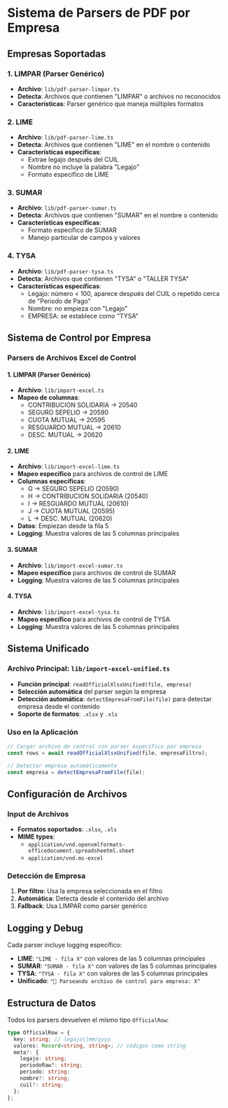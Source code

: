 # Sistema de Parsers de PDF por Empresa

## Empresas Soportadas

### 1. LIMPAR (Parser Genérico)
- **Archivo**: `lib/pdf-parser-limpar.ts`
- **Detecta**: Archivos que contienen "LIMPAR" o archivos no reconocidos
- **Características**: Parser genérico que maneja múltiples formatos

### 2. LIME
- **Archivo**: `lib/pdf-parser-lime.ts`
- **Detecta**: Archivos que contienen "LIME" en el nombre o contenido
- **Características específicas**:
  - Extrae legajo después del CUIL
  - Nombre no incluye la palabra "Legajo"
  - Formato específico de LIME

### 3. SUMAR
- **Archivo**: `lib/pdf-parser-sumar.ts`
- **Detecta**: Archivos que contienen "SUMAR" en el nombre o contenido
- **Características específicas**:
  - Formato específico de SUMAR
  - Manejo particular de campos y valores

### 4. TYSA
- **Archivo**: `lib/pdf-parser-tysa.ts`
- **Detecta**: Archivos que contienen "TYSA" o "TALLER TYSA"
- **Características específicas**:
  - Legajo: número < 100, aparece después del CUIL o repetido cerca de "Periodo de Pago"
  - Nombre: no empieza con "Legajo"
  - EMPRESA: se establece como "TYSA"

## Sistema de Control por Empresa

### Parsers de Archivos Excel de Control

#### 1. LIMPAR (Parser Genérico)
- **Archivo**: `lib/import-excel.ts`
- **Mapeo de columnas**:
  - CONTRIBUCION SOLIDARIA → 20540
  - SEGURO SEPELIO → 20590
  - CUOTA MUTUAL → 20595
  - RESGUARDO MUTUAL → 20610
  - DESC. MUTUAL → 20620

#### 2. LIME
- **Archivo**: `lib/import-excel-lime.ts`
- **Mapeo específico** para archivos de control de LIME
- **Columnas específicas**:
  - G → SEGURO SEPELIO (20590)
  - H → CONTRIBUCION SOLIDARIA (20540)
  - I → RESGUARDO MUTUAL (20610)
  - J → CUOTA MUTUAL (20595)
  - L → DESC. MUTUAL (20620)
- **Datos**: Empiezan desde la fila 5
- **Logging**: Muestra valores de las 5 columnas principales

#### 3. SUMAR
- **Archivo**: `lib/import-excel-sumar.ts`
- **Mapeo específico** para archivos de control de SUMAR
- **Logging**: Muestra valores de las 5 columnas principales

#### 4. TYSA
- **Archivo**: `lib/import-excel-tysa.ts`
- **Mapeo específico** para archivos de control de TYSA
- **Logging**: Muestra valores de las 5 columnas principales

## Sistema Unificado

### Archivo Principal: `lib/import-excel-unified.ts`
- **Función principal**: `readOfficialXlsxUnified(file, empresa)`
- **Selección automática** del parser según la empresa
- **Detección automática**: `detectEmpresaFromFile(file)` para detectar empresa desde el contenido
- **Soporte de formatos**: `.xlsx` y `.xls`

### Uso en la Aplicación
```typescript
// Cargar archivo de control con parser específico por empresa
const rows = await readOfficialXlsxUnified(file, empresaFiltro);

// Detectar empresa automáticamente
const empresa = detectEmpresaFromFile(file);
```

## Configuración de Archivos

### Input de Archivos
- **Formatos soportados**: `.xlsx`, `.xls`
- **MIME types**: 
  - `application/vnd.openxmlformats-officedocument.spreadsheetml.sheet`
  - `application/vnd.ms-excel`

### Detección de Empresa
1. **Por filtro**: Usa la empresa seleccionada en el filtro
2. **Automática**: Detecta desde el contenido del archivo
3. **Fallback**: Usa LIMPAR como parser genérico

## Logging y Debug

Cada parser incluye logging específico:
- **LIME**: `"LIME - fila X"` con valores de las 5 columnas principales
- **SUMAR**: `"SUMAR - fila X"` con valores de las 5 columnas principales  
- **TYSA**: `"TYSA - fila X"` con valores de las 5 columnas principales
- **Unificado**: `"🔄 Parseando archivo de control para empresa: X"`

## Estructura de Datos

Todos los parsers devuelven el mismo tipo `OfficialRow`:
```typescript
type OfficialRow = {
  key: string; // legajo||mm/yyyy
  valores: Record<string, string>; // códigos como string
  meta?: {
    legajo: string;
    periodoRaw?: string;
    periodo: string;
    nombre?: string;
    cuil?: string;
  };
};
```
